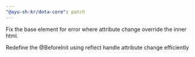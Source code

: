 ```yaml
---
"@ayu-sh-kr/dota-core": patch
---
```


Fix the base element for error where attribute change override the inner html.

Redefine the @BeforeInit using reflect handle attribute change efficiently
